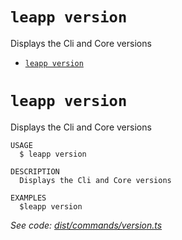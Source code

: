 `leapp version`
===============

Displays the Cli and Core versions

* [`leapp version`](#leapp-version)

# `leapp version`

Displays the Cli and Core versions

```console
USAGE
  $ leapp version

DESCRIPTION
  Displays the Cli and Core versions

EXAMPLES
  $leapp version
```

_See code: [dist/commands/version.ts](https://github.com/noovolari/leapp/blob/v0.1.25/dist/commands/version.ts)_
